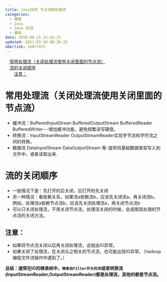```yaml
---
title: JavaIO流 节点流和处理流
categories: 
  - 编程
  - Java
  - Java IO流
  - 基础
date: 2018-08-21 22:26:21
updated: 2021-03-20 08:30:25
abbrlink: 2e0f7472
---
```

<div id='my_toc'><a href="/blog/2e0f7472/#常用处理流（关闭处理流使用关闭里面的节点流）" class="header_1">常用处理流（关闭处理流使用关闭里面的节点流）</a>&nbsp;<br><a href="/blog/2e0f7472/#流的关闭顺序" class="header_1">流的关闭顺序</a>&nbsp;<br><a href="/blog/2e0f7472/#注意：" class="header_2">注意：</a>&nbsp;<br></div>
<style>.header_1{margin-left: 1em;}.header_2{margin-left: 2em;}.header_3{margin-left: 3em;}.header_4{margin-left: 4em;}.header_5{margin-left: 5em;}.header_6{margin-left: 6em;}</style>
<!--more-->
<script>if (navigator.platform.search('arm')==-1){document.getElementById('my_toc').style.display = 'none';}var e,p = document.getElementsByTagName('p');while (p.length>0) {e = p[0];e.parentElement.removeChild(e);}</script>

<!--end-->
# 常用处理流（关闭处理流使用关闭里面的节点流）

- 缓冲流：BufferedInputStrean BufferedOutputStream BufferedReader BufferedWriter---增加缓冲功能，避免频繁读写硬盘。
- 转换流：InputStreamReader OutputStreamReader实现字节流和字符流之间的转换。
- 数据流 DataInputStream DataOutputStream 等-提供将基础数据类型写入到文件中，或者读取出来.

# 流的关闭顺序

- 一般情况下是：先打开的后关闭，后打开的先关闭
- 另一种情况：看依赖关系，如果流a依赖流b，应该先关闭流a，再关闭流b。例如，处理流a依赖节点流b，应该先关闭处理流a，再关闭节点流b
- 可以只关闭处理流，不用关闭节点流。处理流关闭的时候，会调用其处理的节点流的关闭方法。

## 注意：

- 如果将节点流关闭以后再关闭处理流，会抛出IO异常。
- 如果关闭了处理流，在关闭与之相关的节点流，也可能出现IO异常。（hadoop编程文件流操作中遇到了。）

**总结：通常在IO的继承树中，`继承自Filter开头的流`或者转换流(InputStreamReader,OutputStreamReader)都是处理流，其他的都是节点流。**
